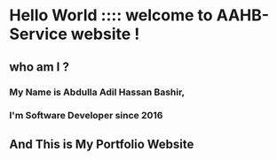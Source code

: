 # Hello World :::: welcome to AAHB-Service website !
## who am I ? 
### My Name is Abdulla Adil Hassan Bashir,
### I'm Software Developer since 2016 
## And This is My Portfolio Website
